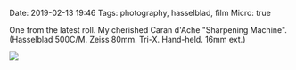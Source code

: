 Date: 2019-02-13 19:46
Tags: photography, hasselblad, film
Micro: true

One from the latest roll. My cherished Caran d'Ache "Sharpening Machine". (Hasselblad 500C/M. Zeiss 80mm. Tri-X. Hand-held. 16mm ext.)

![](/_img/2019/2019-02-13-carandache.jpg)
